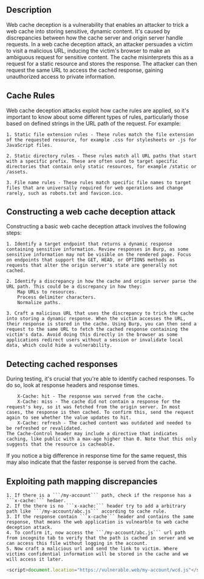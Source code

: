 ## Description

Web cache deception is a vulnerability that enables an attacker to trick a web cache into storing sensitive, dynamic content. It's caused by discrepancies between how the cache server and origin server handle requests. In a web cache deception attack, an attacker persuades a victim to visit a malicious URL, inducing the victim's browser to make an ambiguous request for sensitive content. The cache misinterprets this as a request for a static resource and stores the response. The attacker can then request the same URL to access the cached response, gaining unauthorized access to private information.

## Cache Rules

Web cache deception attacks exploit how cache rules are applied, so it's important to know about some different types of rules, particularly those based on defined strings in the URL path of the request. For example:

    1. Static file extension rules - These rules match the file extension of the requested resource, for example .css for stylesheets or .js for JavaScript files.
    
    2. Static directory rules - These rules match all URL paths that start with a specific prefix. These are often used to target specific directories that contain only static resources, for example /static or /assets.
    
    3. File name rules - These rules match specific file names to target files that are universally required for web operations and change rarely, such as robots.txt and favicon.ico.

## Constructing a web cache deception attack

Constructing a basic web cache deception attack involves the following steps:

    1. Identify a target endpoint that returns a dynamic response containing sensitive information. Review responses in Burp, as some sensitive information may not be visible on the rendered page. Focus on endpoints that support the GET, HEAD, or OPTIONS methods as requests that alter the origin server's state are generally not cached.

    2. Identify a discrepancy in how the cache and origin server parse the URL path. This could be a discrepancy in how they:
        Map URLs to resources.
        Process delimiter characters.
        Normalize paths.
        
    3. Craft a malicious URL that uses the discrepancy to trick the cache into storing a dynamic response. When the victim accesses the URL, their response is stored in the cache. Using Burp, you can then send a request to the same URL to fetch the cached response containing the victim's data. Avoid doing this directly in the browser as some applications redirect users without a session or invalidate local data, which could hide a vulnerability.

## Detecting cached responses

During testing, it's crucial that you're able to identify cached responses. To do so, look at response headers and response times.

        X-Cache: hit - The response was served from the cache.
        X-Cache: miss - The cache did not contain a response for the request's key, so it was fetched from the origin server. In most cases, the response is then cached. To confirm this, send the request again to see whether the value updates to hit.
        X-Cache: refresh - The cached content was outdated and needed to be refreshed or revalidated.
    The Cache-Control header may include a directive that indicates caching, like public with a max-age higher than 0. Note that this only suggests that the resource is cacheable.
If you notice a big difference in response time for the same request, this may also indicate that the faster response is served from the cache.

## Exploiting path mapping discrepancies

```
1. If there is a ```/my-account``` path, check if the response has a ```x-cache:``` hedaer.
2. If the there is no ```x-xache:``` header try to add a arbitrary path like ```/my-account/abc.js``` according to cache rule.
3. If the response contain ```x-cache``` header and contains the same response, that means the web application is vulnearble to web cache deception attack.
4. To confirm it, now access the ```/my-account/abc.js``` url path from incognito tab to verify that the path is cached in server and we can access this file without logging in the account.
5. Now craft a malicious url and send the link to victim. Where victims confidential information will be stored in the cache and we will access it later.
```
```javascript
<script>document.location="https://vulnerable.web/my-account/wcd.js"</script>
```
